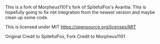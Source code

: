 This is a fork of Morpheus1101's fork of SpitefulFox's Avaritia.
This is hopefully going to fix nbt integration from the newest version and maybe clean up some code.

This is licensed under MIT
https://opensource.org/licenses/MIT

Original Credit to SpitefulFox, Fork Credit to Morpheus1101
